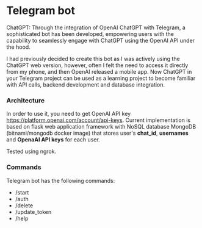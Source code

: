 # Telegram bot

ChatGPT: Through the integration of OpenAI ChatGPT with Telegram, a sophisticated bot has been developed, empowering users with the capability to seamlessly engage with ChatGPT using the OpenAI API under the hood. 

I had previously decided to create this bot as I was actively using the ChatGPT web version, however, often I felt the need to access it directly from my phone, and then OpenAI released a mobile app. Now ChatGPT in your Telegram project can be used as a learning project to become familiar with API calls, backend development and database integration. 

### Architecture
In order to use it, you need to get OpenAI API key https://platform.openai.com/account/api-keys.
Current implementation is based on flask web application framework with NoSQL database MongoDB (bitnami/mongodb docker image) that stores user's __chat_id__, __usernames__ and __OpenaAI API keys__ for each user.

Tested using ngrok.

### Commands
Telegram bot has the following commands:
- /start
- /auth
- /delete 
- /update_token
- /help
